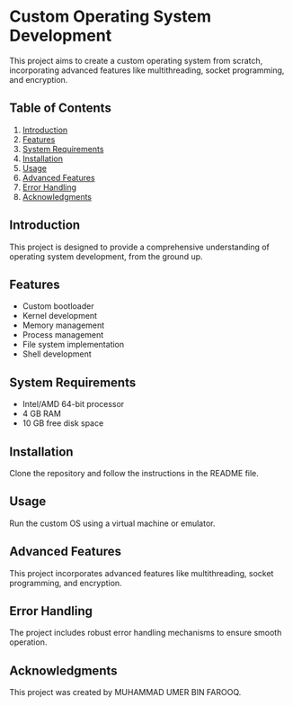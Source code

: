 <h1>Custom Operating System Development</h1>

<p>This project aims to create a custom operating system from scratch, incorporating advanced features like multithreading, socket programming, and encryption.</p>

<h2>Table of Contents</h2>

<ol>
<li><a href="#introduction">Introduction</a></li>
<li><a href="#features">Features</a></li>
<li><a href="#system-requirements">System Requirements</a></li>
<li><a href="#installation">Installation</a></li>
<li><a href="#usage">Usage</a></li>
<li><a href="#advanced-features">Advanced Features</a></li>
<li><a href="#error-handling">Error Handling</a></li>
<li><a href="#acknowledgments">Acknowledgments</a></li>
</ol>

<h2 id="introduction">Introduction</h2>

<p>This project is designed to provide a comprehensive understanding of operating system development, from the ground up.</p>

<h2 id="features">Features</h2>

<ul>
<li>Custom bootloader</li>
<li>Kernel development</li>
<li>Memory management</li>
<li>Process management</li>
<li>File system implementation</li>
<li>Shell development</li>
</ul>

<h2 id="system-requirements">System Requirements</h2>

<ul>
<li>Intel/AMD 64-bit processor</li>
<li>4 GB RAM</li>
<li>10 GB free disk space</li>
</ul>

<h2 id="installation">Installation</h2>

<p>Clone the repository and follow the instructions in the README file.</p>

<h2 id="usage">Usage</h2>

<p>Run the custom OS using a virtual machine or emulator.</p>

<h2 id="advanced-features">Advanced Features</h2>

<p>This project incorporates advanced features like multithreading, socket programming, and encryption.</p>

<h2 id="error-handling">Error Handling</h2>

<p>The project includes robust error handling mechanisms to ensure smooth operation.</p>

<h2 id="acknowledgments">Acknowledgments</h2>

<p>This project was created by MUHAMMAD UMER BIN FAROOQ.</p>
